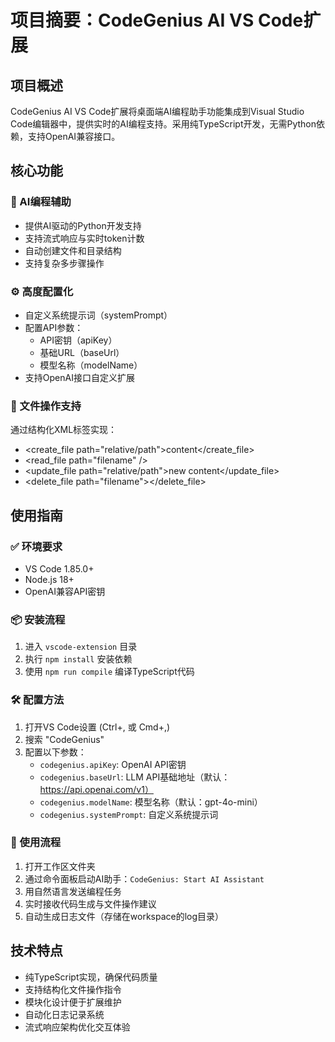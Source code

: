 # 项目摘要：CodeGenius AI VS Code扩展

## 项目概述
CodeGenius AI VS Code扩展将桌面端AI编程助手功能集成到Visual Studio Code编辑器中，提供实时的AI编程支持。采用纯TypeScript开发，无需Python依赖，支持OpenAI兼容接口。

## 核心功能
### 🧠 AI编程辅助
- 提供AI驱动的Python开发支持
- 支持流式响应与实时token计数
- 自动创建文件和目录结构
- 支持复杂多步骤操作

### ⚙️ 高度配置化
- 自定义系统提示词（systemPrompt）
- 配置API参数：
  - API密钥（apiKey）
  - 基础URL（baseUrl）
  - 模型名称（modelName）
- 支持OpenAI接口自定义扩展

### 📁 文件操作支持
通过结构化XML标签实现：
- &lt;create_file path="relative/path"&gt;content&lt;/create_file&gt;
- &lt;read_file path="filename" /&gt;
- &lt;update_file path="relative/path"&gt;new content&lt;/update_file&gt;
- &lt;delete_file path="filename"&gt;&lt;/delete_file&gt;

## 使用指南
### ✅ 环境要求
- VS Code 1.85.0+
- Node.js 18+
- OpenAI兼容API密钥

### 📦 安装流程
1. 进入 `vscode-extension` 目录
2. 执行 `npm install` 安装依赖
3. 使用 `npm run compile` 编译TypeScript代码

### 🛠 配置方法
1. 打开VS Code设置 (Ctrl+, 或 Cmd+,)
2. 搜索 "CodeGenius"
3. 配置以下参数：
   - `codegenius.apiKey`: OpenAI API密钥
   - `codegenius.baseUrl`: LLM API基础地址（默认：https://api.openai.com/v1）
   - `codegenius.modelName`: 模型名称（默认：gpt-4o-mini）
   - `codegenius.systemPrompt`: 自定义系统提示词

### 🚀 使用流程
1. 打开工作区文件夹
2. 通过命令面板启动AI助手：`CodeGenius: Start AI Assistant`
3. 用自然语言发送编程任务
4. 实时接收代码生成与文件操作建议
5. 自动生成日志文件（存储在workspace的log目录）

## 技术特点
- 纯TypeScript实现，确保代码质量
- 支持结构化文件操作指令
- 模块化设计便于扩展维护
- 自动化日志记录系统
- 流式响应架构优化交互体验